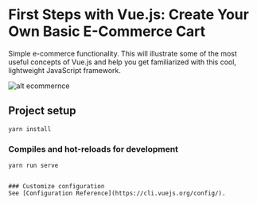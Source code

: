 # First Steps with Vue.js: Create Your Own Basic E-Commerce Cart

Simple e-commerce functionality. This will illustrate some of the most useful concepts of Vue.js and help you get familiarized with this cool, lightweight JavaScript framework. 

![alt ecommernce](https://gorillalogic.com/wp-content/uploads/2019/02/image8.png)


## Project setup
```
yarn install
```

### Compiles and hot-reloads for development
```
yarn run serve
```


```

### Customize configuration
See [Configuration Reference](https://cli.vuejs.org/config/).
